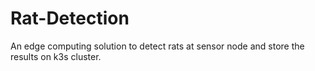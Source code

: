 # Rat-Detection
An edge computing solution to detect rats at sensor node and store the results on k3s cluster.

